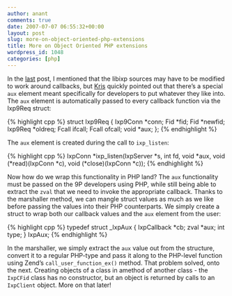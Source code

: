 ```yaml
---
author: anant
comments: true
date: 2007-07-07 06:55:32+00:00
layout: post
slug: more-on-object-oriented-php-extensions
title: More on Object Oriented PHP extensions
wordpress_id: 1048
categories: [php]
---
```


In the [last](http://replay.waybackmachine.org/20070630070830/http://summerofcode.wordpress.com/2007/05/30/object-oriented-php-extensions/) post, I mentioned that the libixp sources may have to be modified to work around callbacks, but [Kris](http://replay.waybackmachine.org/20070630070830/http://gsoc.cat-v.org/people/kris) quickly pointed out that there’s a special `aux` element meant specifically for developers to put whatever they like into. The `aux` element is automatically passed to every callback function via the Ixp9Req struct:

{% highlight cpp %}
struct Ixp9Req {
Ixp9Conn *conn;
Fid *fid;
Fid *newfid;
Ixp9Req *oldreq;
Fcall ifcall;
Fcall ofcall;
void \*aux;
};
{% endhighlight %}

The `aux` element is created during the call to `ixp_listen`:

{% highlight cpp %}
IxpConn *ixp_listen(IxpServer *s, int fd, void *aux,
void (*read)(IxpConn *c), void (*close)(IxpConn \*c));
{% endhighlight %}

Now how do we wrap this functionality in PHP land? The `aux` functionality must be passed on the 9P developers using PHP, while still being able to extract the `zval` that we need to invoke the appropriate callback. Thanks to the marshaller method, we can mangle struct values as much as we like before passing the values into their PHP counterparts. We simply create a struct to wrap both our callback values and the `aux` element from the user:

{% highlight cpp %}
typedef struct \_IxpAux {
IxpCallback *cb;
zval *aux;
int type;
} IxpAux;
{% endhighlight %}

In the marshaller, we simply extract the `aux` value out from the structure, convert it to a regular PHP-type and pass it along to the PHP-level function using Zend’s `call_user_function_ex()` method. That problem solved, onto the next. Creating objects of a class in amethod of another class - the `IxpCFid` class has no constructor, but an object is returned by calls to an `IxpClient` object. More on that later!
